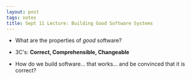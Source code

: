 ```yaml
---
layout: post
tags: notes
title: Sept 11 Lecture: Building Good Software Systems
---
```


- What are the properties of *good* software?

 - 3C's: **Correct, Comprehensible, Changeable**


- How do we build software... that works... and be convinced that it is correct?
